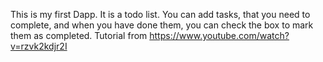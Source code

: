 This is my first Dapp. It is a todo list. You can add tasks, that you need to complete,
and when you have done them, you can check the box to mark them as completed. 
Tutorial from https://www.youtube.com/watch?v=rzvk2kdjr2I
